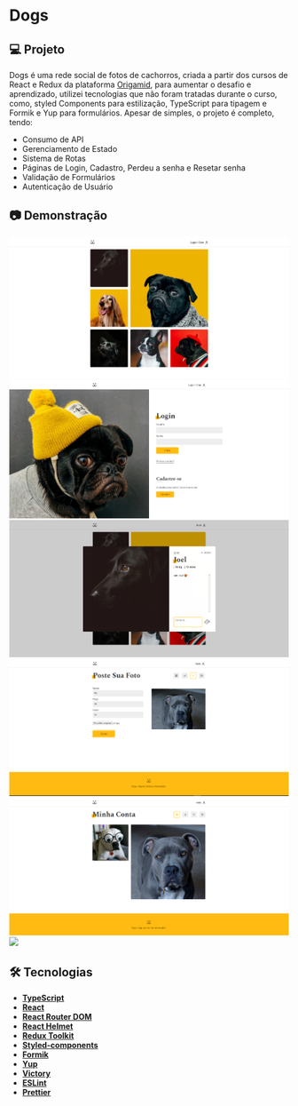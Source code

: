 # Dogs

## 💻 Projeto

Dogs é uma rede social de fotos de cachorros, criada a partir dos cursos de React e Redux da plataforma [Origamid](https://www.origamid.com/), para aumentar o desafio e aprendizado, utilizei tecnologias que não foram tratadas durante o curso, como, styled Components para estilização, TypeScript para tipagem e Formik e Yup para formulários. Apesar de simples, o projeto é completo, tendo:

- Consumo de API
- Gerenciamento de Estado
- Sistema de Rotas
- Páginas de Login, Cadastro, Perdeu a senha e Resetar senha
- Validação de Formulários
- Autenticação de Usuário

## 📷 Demonstração

![](./github/home.png)
![](./github/login.png)
![](./github/modal.png)
![](./github/photo-post.png)
![](./github/account.png)
![](./github/dogs.gif)

## :hammer_and_wrench: Tecnologias

- **[TypeScript](https://www.typescriptlang.org/)**
- **[React](https://pt-br.reactjs.org/)**
- **[React Router DOM](https://reactrouter.com/core/guides/philosophy)**
- **[React Helmet](https://github.com/nfl/react-helmet)**
- **[Redux Toolkit](https://redux-toolkit.js.org/)**
- **[Styled-components](https://styled-components.com/)**
- **[Formik](https://formik.org/)**
- **[Yup](https://github.com/jquense/yup)**
- **[Victory](https://formidable.com/open-source/victory/)**
- **[ESLint](https://eslint.org/)**
- **[Prettier](https://prettier.io/)**
